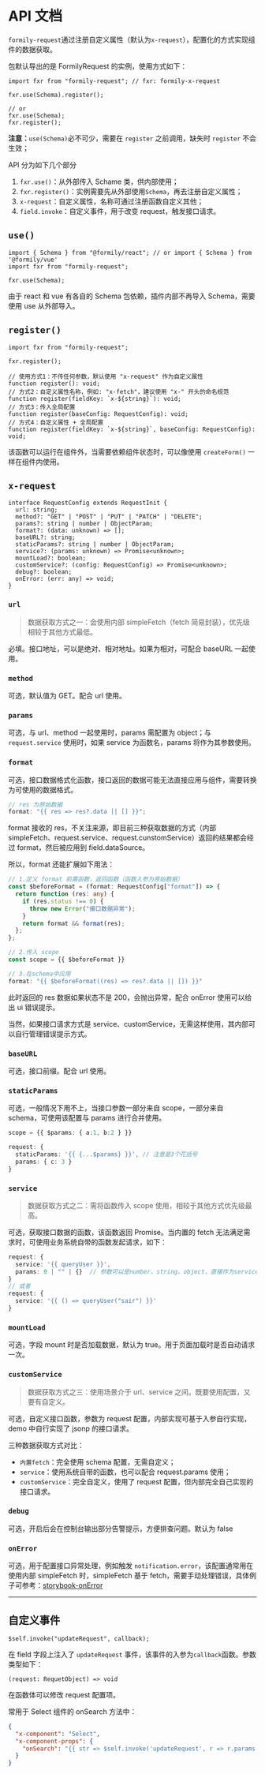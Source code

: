 # API 文档

`formily-request`通过注册自定义属性（默认为`x-request`），配置化的方式实现组件的数据获取。

包默认导出的是 FormilyRequest 的实例，使用方式如下：

```tsx
import fxr from "formily-request"; // fxr: formily-x-request

fxr.use(Schema).register();

// or
fxr.use(Schema);
fxr.register();
```

**注意：**`use(Schema)`必不可少，需要在 `register` 之前调用，缺失时 `register` 不会生效；

API 分为如下几个部分

1. `fxr.use()`：从外部传入 Schame 类，供内部使用；
2. `fxr.register()`：实例需要先从外部使用`Schema`，再去注册自定义属性；
3. `x-request`：自定义属性，名称可通过注册函数自定义其他；
4. `field.invoke`：自定义事件，用于改变 request，触发接口请求。

## `use()`

```tsx
import { Schema } from "@formily/react"; // or import { Schema } from '@formily/vue'
import fxr from "formily-request";

fxr.use(Schema);
```

由于 react 和 vue 有各自的 Schema 包依赖，插件内部不再导入 Schema，需要使用 use 从外部导入。

## `register()`

```tsx
import fxr from "formily-request";

fxr.register();

// 使用方式1：不传任何参数，默认使用 "x-request" 作为自定义属性
function register(): void;
// 方式2：自定义属性名称，例如: "x-fetch"，建议使用 "x-" 开头的命名规范
function register(fieldKey: `x-${string}`): void;
// 方式3：传入全局配置
function register(baseConfig: RequestConfig): void;
// 方式4：自定义属性 + 全局配置
function register(fieldKey: `x-${string}`, baseConfig: RequestConfig): void;
```

该函数可以运行在组件外，当需要依赖组件状态时，可以像使用 `createForm()` 一样在组件内使用。

## `x-request`

```tsx
interface RequestConfig extends RequestInit {
  url: string;
  method?: "GET" | "POST" | "PUT" | "PATCH" | "DELETE";
  params?: string | number | ObjectParam;
  format?: (data: unknown) => [];
  baseURL?: string;
  staticParams?: string | number | ObjectParam;
  service?: (params: unknown) => Promise<unknown>;
  mountLoad?: boolean;
  customService?: (config: RequestConfig) => Promise<unknown>;
  debug?: boolean;
  onError: (err: any) => void;
}
```

### `url`

> 数据获取方式之一：会使用内部 simpleFetch（fetch 简易封装），优先级相较于其他方式最低。

必填。接口地址，可以是绝对、相对地址。如果为相对，可配合 baseURL 一起使用。

### `method`

可选，默认值为 GET。配合 url 使用。

### `params`

可选，与 url、method 一起使用时，params 需配置为 object；与 `request.service` 使用时，如果 service 为函数名，params 将作为其参数使用。

### `format`

可选，接口数据格式化函数，接口返回的数据可能无法直接应用与组件，需要转换为可使用的数据格式。

```js
// res 为原始数据
format: "{{ res => res?.data || [] }}";
```

format 接收的 res，不关注来源，即目前三种获取数据的方式（内部 simpleFetch、request.service、request.cunstomService）返回的结果都会经过 format，然后被应用到 field.dataSource。

所以，format 还能扩展如下用法：

```ts
// 1.定义 format 前置函数，返回函数（函数入参为原始数据）
const $beforeFormat = (format: RequestConfig["format"]) => {
  return function (res: any) {
    if (res.status !== 0) {
      throw new Error("接口数据异常");
    }
    return format && format(res);
  };
};

// 2.传入 scope
const scope = {{ $beforeFormat }}

// 3.在schema中应用
format: "{{ $beforeFormat((res) => res?.data || []) }}"
```

此时返回的 res 数据如果状态不是 200，会抛出异常，配合 onError 使用可以给出 ui 错误提示。

当然，如果接口请求方式是 service、customService，无需这样使用，其内部可以自行管理错误提示方式。

### `baseURL`

可选，接口前缀。配合 url 使用。

### `staticParams`

可选，一般情况下用不上，当接口参数一部分来自 scope，一部分来自 schema，可使用该配置与 params 进行合并使用。

```ts
scope = {{ $params: { a:1, b:2 } }}

request: {
  staticParams: '{{ {...$params} }}', // 注意是3个花括号
  params: { c: 3 }
}
```

### `service`

> 数据获取方式之二：需将函数传入 scope 使用，相较于其他方式优先级最高。

可选，获取接口数据的函数，该函数返回 Promise。当内置的 fetch 无法满足需求时，可使用业务系统自带的函数发起请求，如下：

```ts
request: {
  service: '{{ queryUser }}',
  params: 0 | "" | {}  // 参数可以是number、string、object，直接作为service参数
}
// 或者
request: {
  service: '{{ () => queryUser("sair") }}'
}
```

### `mountLoad`

可选，字段 mount 时是否加载数据，默认为 true。用于页面加载时是否自动请求一次。

### `customService`

> 数据获取方式之三：使用场景介于 url、service 之间。既要使用配置，又要有自定义。

可选，自定义接口函数，参数为 request 配置，内部实现可基于入参自行实现，demo 中自行实现了 jsonp 的接口请求。

三种数据获取方式对比：

- `内置fetch`：完全使用 schema 配置，无需自定义；
- `service`：使用系统自带的函数，也可以配合 request.params 使用；
- `customService`：完全自定义，使用了 request 配置，但内部完全自己实现的接口请求。

### `debug`

可选，开启后会在控制台输出部分告警提示，方便排查问题。默认为 false

### `onError`

可选，用于配置接口异常处理，例如触发 `notification.error`，该配置通常用在使用内部 simpleFetch 时，simpleFetch 基于 fetch，需要手动处理错误，具体例子可参考：[storybook-onError](https://007sair.github.io/formily-request/?path=/story/example-onerror--url-error)

---

## 自定义事件

```tsx
$self.invoke("updateRequest", callback);
```

在 field 字段上注入了 `updateRequest` 事件，该事件的入参为`callback`函数。参数类型如下：

```tsx
(request: RequetObject) => void
```

在函数体可以修改 request 配置项。

常用于 Select 组件的 onSearch 方法中：

```json
{
  "x-component": "Select",
  "x-component-props": {
    "onSearch": "{{ str => $self.invoke('updateRequest', r => r.params.keyword = str) }}"
  }
}
```
